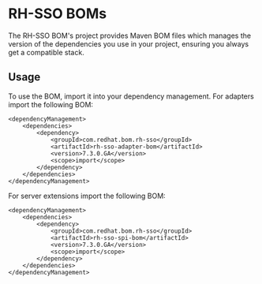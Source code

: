 RH-SSO BOMs
==========

The RH-SSO BOM's project provides Maven BOM files which manages the version of the dependencies you use in your project, ensuring you always get a compatible stack.

Usage
-----

To use the BOM, import it into your dependency management. For adapters import the following BOM:

    <dependencyManagement>
        <dependencies>
            <dependency>
                <groupId>com.redhat.bom.rh-sso</groupId>
                <artifactId>rh-sso-adapter-bom</artifactId>
                <version>7.3.0.GA</version>
                <scope>import</scope>
            </dependency>
        </dependencies>
    </dependencyManagement>

For server extensions import the following BOM:

    <dependencyManagement>
        <dependencies>
            <dependency>
                <groupId>com.redhat.bom.rh-sso</groupId>
                <artifactId>rh-sso-spi-bom</artifactId>
                <version>7.3.0.GA</version>
                <scope>import</scope>
            </dependency>
        </dependencies>
    </dependencyManagement>

